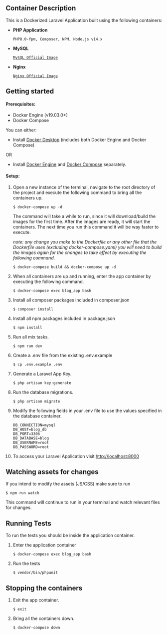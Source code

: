 ## Container Description

This is a Dockerized Laravel Application built using the following containers:

-   **PHP Application**

    `PHP8.0-fpm, Composer, NPM, Node.js v14.x`

-   **MySQL**

    [`MySQL Official Image`](https://hub.docker.com/_/mysql/)

-   **Nginx**

    [`Nginx Official Image`](https://hub.docker.com/_/nginx/)

## Getting started

#### Prerequisites:

-   Docker Engine (v19.03.0+)
-   Docker Compose

You can either:

-   Install [Docker Desktop](https://www.docker.com/products/docker-desktop) (includes both Docker Engine and Docker Compose)

OR

-   Install [Docker Engine](https://docs.docker.com/engine/install/) and [Docker Compose](https://docs.docker.com/compose/install/) separately.

#### Setup:

1. Open a new instance of the terminal, navigate to the root directory of the project and execute the following command to bring all the containers up.

    ```
    $ docker-compose up -d
    ```

    The command will take a while to run, since it will download/build the images for the first time.
    After the images are ready, it will start the containers.
    The next time you run this command it will be way faster to execute.

    _note: any change you make to the Dockerfile or any other file that the Dockerfile uses (excluding docker-compose.yaml) you will need to build the images again for the changes to take effect by executing the following command._

    ```
    $ docker-compose build && docker-compose up -d
    ```

2. When all containers are up and running, enter the app container by executing the following command.

    ```
    $ docker-compose exec blog_app bash
    ```

3. Install all composer packages included in composer.json

    ```
    $ composer install
    ```

4. Install all npm packages included in package.json

    ```
    $ npm install
    ```

5. Run all mix tasks.

    ```
    $ npm run dev
    ```

6. Create a .env file from the existing .env.example

    ```
    $ cp .env.example .env
    ```

7. Generate a Laravel App Key.
    ```
    $ php artisan key:generate
    ```
8. Run the database migrations.

    ```
    $ php artisan migrate
    ```

9. Modify the following fields in your .env file to use the values specified in the database container.

    ```
    DB_CONNECTION=mysql
    DB_HOST=blog_db
    DB_PORT=3306
    DB_DATABASE=blog
    DB_USERNAME=root
    DB_PASSWORD=root
    ```

10. To access your Laravel Application visit [http://localhost:8000](http://localhost:8000)

## Watching assets for changes

If you intend to modify the assets (JS/CSS) make sure to run

```
$ npm run watch
```

This command will continue to run in your terminal and watch relevant files for changes.

## Running Tests

To run the tests you should be inside the application container.

1. Enter the application container

    ```
    $ docker-compose exec blog_app bash
    ```

2. Run the tests
    ```
    $ vendor/bin/phpunit
    ```

## Stopping the containers

1. Exit the app container.

    ```
    $ exit
    ```

2. Bring all the containers down.
    ```
    $ docker-compose down
    ```
